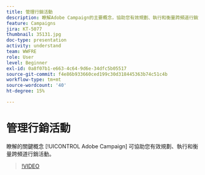 ```yaml
---
title: 管理行銷活動
description: 瞭解Adobe Campaign的主要概念，協助您有效規劃、執行和衡量跨頻道行銷活動。
feature: Campaigns
jira: KT-5077
thumbnail: 35131.jpg
doc-type: presentation
activity: understand
team: WWFRE
role: User
level: Beginner
exl-id: 0a8f07b1-e663-4c64-9d6e-34dfc5b05517
source-git-commit: f4e86b933660ced199c30d318445363b74c51c4b
workflow-type: tm+mt
source-wordcount: '40'
ht-degree: 15%

---
```


# 管理行銷活動

瞭解的關鍵概念 [!UICONTROL Adobe Campaign] 可協助您有效規劃、執行和衡量跨頻道行銷活動。

>[!VIDEO](https://video.tv.adobe.com/v/35131?quality=12&learn=on)
